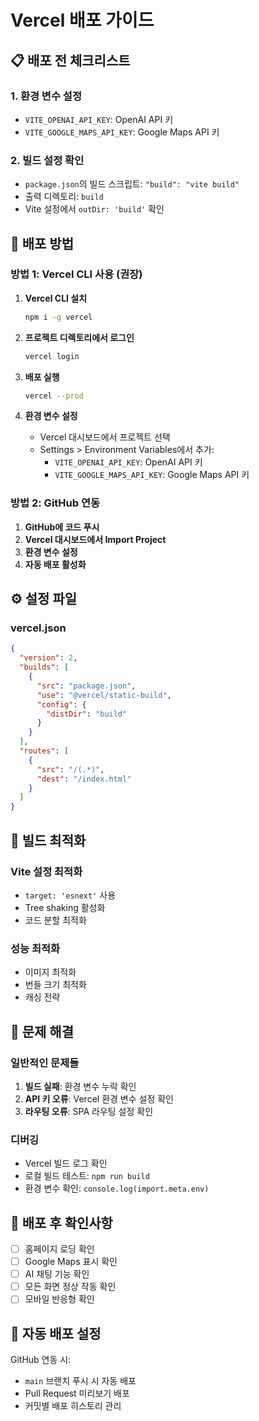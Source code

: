 # Vercel 배포 가이드

## 📋 배포 전 체크리스트

### 1. 환경 변수 설정
- `VITE_OPENAI_API_KEY`: OpenAI API 키
- `VITE_GOOGLE_MAPS_API_KEY`: Google Maps API 키

### 2. 빌드 설정 확인
- `package.json`의 빌드 스크립트: `"build": "vite build"`
- 출력 디렉토리: `build`
- Vite 설정에서 `outDir: 'build'` 확인

## 🚀 배포 방법

### 방법 1: Vercel CLI 사용 (권장)

1. **Vercel CLI 설치**
   ```bash
   npm i -g vercel
   ```

2. **프로젝트 디렉토리에서 로그인**
   ```bash
   vercel login
   ```

3. **배포 실행**
   ```bash
   vercel --prod
   ```

4. **환경 변수 설정**
   - Vercel 대시보드에서 프로젝트 선택
   - Settings > Environment Variables에서 추가:
     - `VITE_OPENAI_API_KEY`: OpenAI API 키
     - `VITE_GOOGLE_MAPS_API_KEY`: Google Maps API 키

### 방법 2: GitHub 연동

1. **GitHub에 코드 푸시**
2. **Vercel 대시보드에서 Import Project**
3. **환경 변수 설정**
4. **자동 배포 활성화**

## ⚙️ 설정 파일

### vercel.json
```json
{
  "version": 2,
  "builds": [
    {
      "src": "package.json",
      "use": "@vercel/static-build",
      "config": {
        "distDir": "build"
      }
    }
  ],
  "routes": [
    {
      "src": "/(.*)",
      "dest": "/index.html"
    }
  ]
}
```

## 🔧 빌드 최적화

### Vite 설정 최적화
- `target: 'esnext'` 사용
- Tree shaking 활성화
- 코드 분할 최적화

### 성능 최적화
- 이미지 최적화
- 번들 크기 최적화
- 캐싱 전략

## 🐛 문제 해결

### 일반적인 문제들
1. **빌드 실패**: 환경 변수 누락 확인
2. **API 키 오류**: Vercel 환경 변수 설정 확인
3. **라우팅 오류**: SPA 라우팅 설정 확인

### 디버깅
- Vercel 빌드 로그 확인
- 로컬 빌드 테스트: `npm run build`
- 환경 변수 확인: `console.log(import.meta.env)`

## 📝 배포 후 확인사항

- [ ] 홈페이지 로딩 확인
- [ ] Google Maps 표시 확인
- [ ] AI 채팅 기능 확인
- [ ] 모든 화면 정상 작동 확인
- [ ] 모바일 반응형 확인

## 🔄 자동 배포 설정

GitHub 연동 시:
- `main` 브랜치 푸시 시 자동 배포
- Pull Request 미리보기 배포
- 커밋별 배포 히스토리 관리
